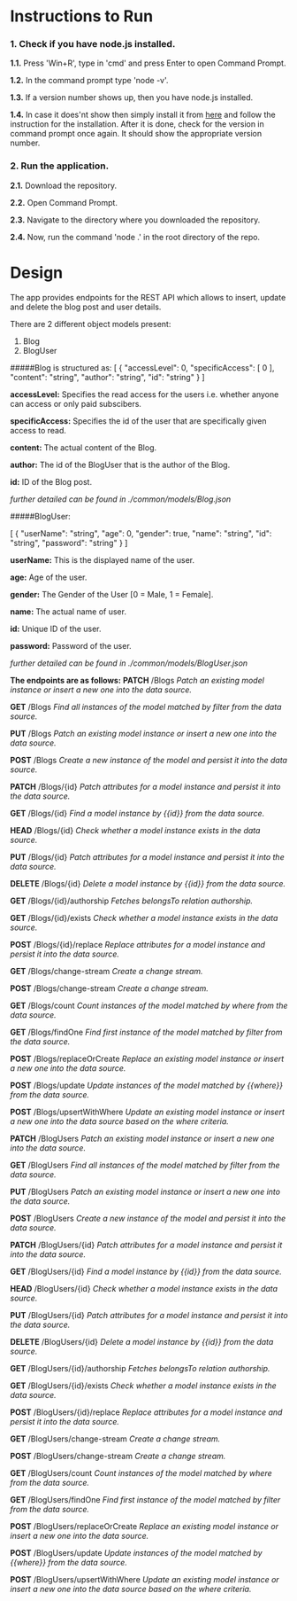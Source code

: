Instructions to Run
===


### 1. Check if you have node.js installed.

**1.1.** Press 'Win+R', type in 'cmd' and press Enter to open Command Prompt.  
  
**1.2.** In the command prompt type 'node -v'.
  
**1.3.** If a version number shows up, then you have node.js installed.
  
**1.4.** In case it does'nt show then simply install it from [here](https://nodejs.org/en/) and follow the instruction for the installation. After it is done, check for the version in command prompt once again. It should show the appropriate version number.

### 2. Run the application. 

**2.1.** Download the repository.  

**2.2.** Open Command Prompt.  

**2.3.** Navigate to the directory where you downloaded the repository.  

**2.4.** Now, run the command 'node .' in the root directory of the repo.

Design
===

The app provides endpoints for the REST API which allows to insert, update and delete the blog post and user details.  

There are 2 different object models present:
1. Blog  
2. BlogUser  

#####Blog is structured as:
[
  {
    "accessLevel": 0,
    "specificAccess": [
      0
    ],
    "content": "string",
    "author": "string",
    "id": "string"
  }
]

**accessLevel:** Specifies the read access for the users i.e. whether anyone can access or only paid subscibers.

**specificAccess:** Specifies the id of the user that are specifically given access to read.

**content:** The actual content of the Blog.

**author:** The id of the BlogUser that is the author of the Blog.

**id:** ID of the Blog post.

*further detailed can be found in ./common/models/Blog.json*


#####BlogUser:

[
  {
    "userName": "string",
    "age": 0,
    "gender": true,
    "name": "string",
    "id": "string",
    "password": "string"
  }
]

**userName:** This is the displayed name of the user.

**age:** Age of the user.

**gender:** The Gender of the User [0 = Male, 1 = Female].

**name:** The actual name of user.

**id:** Unique ID of the user.

**password:** Password of the user.

*further detailed can be found in ./common/models/BlogUser.json*


**The endpoints are as follows:**
**PATCH** /Blogs  *Patch an existing model instance or insert a new one into the data source.*  

**GET** /Blogs  *Find all instances of the model matched by filter from the data source.*  

**PUT** /Blogs *Patch an existing model instance or insert a new one into the data source.*  

**POST** /Blogs *Create a new instance of the model and persist it into the data source.*  

**PATCH** /Blogs/{id} *Patch attributes for a model instance and persist it into the data source.*  

**GET** /Blogs/{id} *Find a model instance by {{id}} from the data source.*  

**HEAD** /Blogs/{id} *Check whether a model instance exists in the data source.*  

**PUT** /Blogs/{id} *Patch attributes for a model instance and persist it into the data source.*  

**DELETE** /Blogs/{id} *Delete a model instance by {{id}} from the data source.*  

**GET** /Blogs/{id}/authorship *Fetches belongsTo relation authorship.*  

**GET** /Blogs/{id}/exists *Check whether a model instance exists in the data source.*  

**POST** /Blogs/{id}/replace *Replace attributes for a model instance and persist it into the data source.*  

**GET** /Blogs/change-stream *Create a change stream.*  

**POST** /Blogs/change-stream *Create a change stream.*  

**GET** /Blogs/count *Count instances of the model matched by where from the data source.*  

**GET** /Blogs/findOne *Find first instance of the model matched by filter from the data source.*  

**POST** /Blogs/replaceOrCreate *Replace an existing model instance or insert a new one into the data source.*  

**POST** /Blogs/update *Update instances of the model matched by {{where}} from the data source.*  

**POST** /Blogs/upsertWithWhere *Update an existing model instance or insert a new one into the data source based on the where criteria.*  


**PATCH** /BlogUsers  *Patch an existing model instance or insert a new one into the data source.*  

**GET** /BlogUsers  *Find all instances of the model matched by filter from the data source.*  

**PUT** /BlogUsers *Patch an existing model instance or insert a new one into the data source.*  

**POST** /BlogUsers *Create a new instance of the model and persist it into the data source.*  

**PATCH** /BlogUsers/{id} *Patch attributes for a model instance and persist it into the data source.*  

**GET** /BlogUsers/{id} *Find a model instance by {{id}} from the data source.*  

**HEAD** /BlogUsers/{id} *Check whether a model instance exists in the data source.*  

**PUT** /BlogUsers/{id} *Patch attributes for a model instance and persist it into the data source.*  

**DELETE** /BlogUsers/{id} *Delete a model instance by {{id}} from the data source.*  

**GET** /BlogUsers/{id}/authorship *Fetches belongsTo relation authorship.*  

**GET** /BlogUsers/{id}/exists *Check whether a model instance exists in the data source.*  

**POST** /BlogUsers/{id}/replace *Replace attributes for a model instance and persist it into the data source.*  

**GET** /BlogUsers/change-stream *Create a change stream.*  

**POST** /BlogUsers/change-stream *Create a change stream.*  

**GET** /BlogUsers/count *Count instances of the model matched by where from the data source.*  

**GET** /BlogUsers/findOne *Find first instance of the model matched by filter from the data source.*  

**POST** /BlogUsers/replaceOrCreate *Replace an existing model instance or insert a new one into the data source.*  

**POST** /BlogUsers/update *Update instances of the model matched by {{where}} from the data source.*  

**POST** /BlogUsers/upsertWithWhere *Update an existing model instance or insert a new one into the data source based on the where criteria.*  
